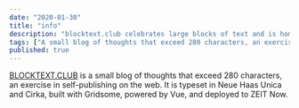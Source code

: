 ```yaml
---
date: "2020-01-30"
title: "info"
description: "blocktext.club celebrates large blocks of text and is home to shortform blog posts and longform pseudo-essays."
tags: ["A small blog of thoughts that exceed 280 characters, an exercise in self-publishing on the web."]
published: true
---
```


[BLOCKTEXT.CLUB](https://blocktext.club) is a small blog of thoughts that exceed 280 characters, an exercise in self-publishing on the web.
It is typeset in Neue Haas Unica and Cirka, built with Gridsome, powered by Vue, and deployed to ZEIT Now.


